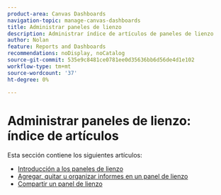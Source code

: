 ```yaml
---
product-area: Canvas Dashboards
navigation-topic: manage-canvas-dashboards
title: Administrar paneles de lienzo
description: Administrar índice de artículos de paneles de lienzo
author: Nolan
feature: Reports and Dashboards
recommendations: noDisplay, noCatalog
source-git-commit: 535e9c8481ce0781ee0d35636bb6d56de4d1e102
workflow-type: tm+mt
source-wordcount: '37'
ht-degree: 0%

---
```


# Administrar paneles de lienzo: índice de artículos

Esta sección contiene los siguientes artículos:

* [Introducción a los paneles de lienzo](/help/quicksilver/reports-and-dashboards/canvas-dashboards/manage-canvas-dashboards/get-started-canvas-dashboards.md)
* [Agregar, quitar u organizar informes en un panel de lienzo](/help/quicksilver/reports-and-dashboards/canvas-dashboards/manage-canvas-dashboards/add-remove-arrange-reports.md)
* [Compartir un panel de lienzo](/help/quicksilver/reports-and-dashboards/canvas-dashboards/manage-canvas-dashboards/share-canvas-dashboard.md)
